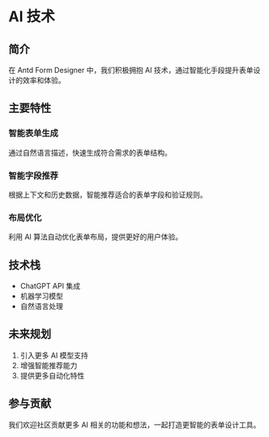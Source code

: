 # AI 技术

## 简介

在 Antd Form Designer 中，我们积极拥抱 AI 技术，通过智能化手段提升表单设计的效率和体验。

## 主要特性

### 智能表单生成

通过自然语言描述，快速生成符合需求的表单结构。

### 智能字段推荐

根据上下文和历史数据，智能推荐适合的表单字段和验证规则。

### 布局优化

利用 AI 算法自动优化表单布局，提供更好的用户体验。

## 技术栈

- ChatGPT API 集成
- 机器学习模型
- 自然语言处理

## 未来规划

1. 引入更多 AI 模型支持
2. 增强智能推荐能力
3. 提供更多自动化特性

## 参与贡献

我们欢迎社区贡献更多 AI 相关的功能和想法，一起打造更智能的表单设计工具。
